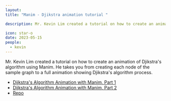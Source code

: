 ```yaml
---
layout:
title: "Manim - Djikstra animation tutorial "

description: Mr. Kevin Lim created a tutorial on how to create an animation of Djikstra's algorithm using Manim. This post contains a link to the posts as well as the github repo containing all the code.  

icon: star-o
date: 2023-05-15
people:
  - kevin
---
```


Mr. Kevin Lim created a tutorial on how to create an animation of Djikstra's algorithm using Manim. He takes you from creating each node of the sample graph to a full animation showing Djikstra's algorithm process.

- [Dijkstra's Algorithm Animation with Manim, Part 1](https://kevtool.github.io/ECE374_Video/jekyll/update/2023/04/22/p1.html)
- [Dijkstra's Algorithm Animation with Manim, Part 2](https://kevtool.github.io/ECE374_Video/jekyll/update/2023/05/02/p1.html)
- [Repo](https://github.com/kevtool/ECE374_Video)